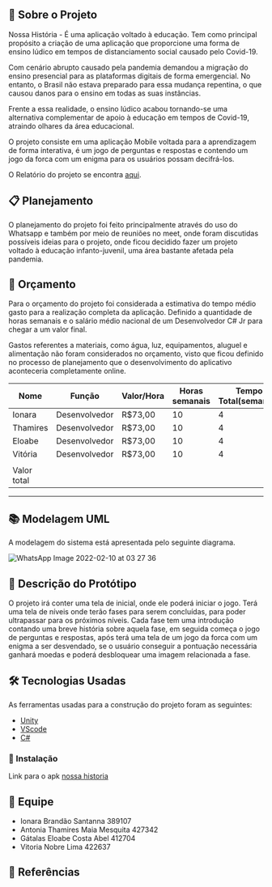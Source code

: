 ## 🚀 Sobre o Projeto

Nossa História - É uma aplicação voltado à educação. Tem como principal propósito a criação de uma aplicação que proporcione uma forma de ensino lúdico em tempos de distanciamento social causado pelo Covid-19.

Com cenário abrupto causado pela pandemia demandou a migração do ensino presencial para as plataformas digitais de forma emergencial. No entanto, o Brasil não estava preparado para essa mudança repentina, o que causou danos para o ensino em todas as suas instâncias. 

Frente a essa realidade, o ensino lúdico acabou tornando-se uma alternativa complementar de apoio à educação em tempos de Covid-19, atraindo olhares da área educacional.

O projeto consiste em uma aplicação Mobile voltada para a aprendizagem de forma interativa, é um jogo de perguntas e respostas e contendo um jogo da forca com um enigma para os usuários possam decifrá-los.

O Relatório do projeto se encontra [aqui](https://docs.google.com/document/d/1IkagaPVUaK8mNznIy5O3rfz-qAXmessJNa-2ioF4C0M/edit#).

## 📋 Planejamento

O planejamento do projeto foi feito principalmente através do uso do Whatsapp e também por meio de reuniões no meet, onde foram discutidas possíveis ideias para o projeto, onde ficou decidido fazer um projeto voltado à educação infanto-juvenil, uma área bastante afetada pela pandemia.

## 💸 Orçamento 
Para o orçamento do projeto foi considerada a estimativa do tempo médio gasto para a realização completa da aplicação. Definido a quantidade de horas semanais e o salário médio nacional de um Desenvolvedor C# Jr para chegar a um valor final.

Gastos referentes a materiais, como água, luz, equipamentos, aluguel e alimentação não foram considerados no orçamento, visto que ficou definido no processo de planejamento que o desenvolvimento do aplicativo aconteceria completamente online.


|           Nome            |      Função       |   Valor/Hora   | Horas semanais |Tempo Total(semanas)|   Total    |
|---------------------------|-------------------|----------------|----------------|--------------------|------------|
| Ionara                    | Desenvolvedor     |   R$73,00      |      10        |          4         | R$2.920,00 |
| Thamires                  | Desenvolvedor     |   R$73,00      |      10        |          4         | R$2.920,00 |
| Eloabe                    | Desenvolvedor     |   R$73,00      |      10        |          4         | R$2.920,00 |
| Vitória                   | Desenvolvedor     |   R$73,00      |      10        |          4         | R$2.920,00 |
|                                                                                                                   |
| Valor total               |                   |                |                |                    |R$11.680,00 |
---------------------------------------------------------------------------------------------------------------------

## 📚 Modelagem UML
A modelagem do sistema está apresentada pelo seguinte diagrama. 

![WhatsApp Image 2022-02-10 at 03 27 36](https://user-images.githubusercontent.com/50304983/153544121-550bb979-2c71-4e43-9ea1-eb10dc550bf4.jpeg)

## 📱 Descrição do Protótipo

O projeto irá conter uma tela de inicial, onde ele poderá iniciar o jogo. Terá uma tela de níveis onde terão fases para serem concluídas, para poder ultrapassar para os próximos níveis. Cada fase tem uma introdução contando uma breve história sobre aquela fase, em seguida começa o jogo de perguntas e respostas, após terá uma tela de um jogo da forca com um enigma a ser desvendado, se o usuário conseguir a pontuação necessária ganhará moedas e poderá desbloquear uma imagem relacionada a fase. 

## 🛠 Tecnologias Usadas

As ferramentas usadas para a construção do projeto foram as seguintes:

- [Unity](https://unity.com/pt)
- [VScode](https://code.visualstudio.com/)
- [C#](https://docs.microsoft.com/pt-br/dotnet/csharp/)

### 🔧 Instalação

Link para o apk [nossa historia](https://drive.google.com/file/d/1PjdD4frM08ijyrivZjbVYtTwDnIdxERc/view?usp=sharing)

## 💪 Equipe

- Ionara Brandão Santanna 389107
- Antonia Thamires Maia Mesquita 427342
- Gátalas Eloabe Costa Abel 412704
- Vitoria Nobre Lima  422637

## 📝 Referências

